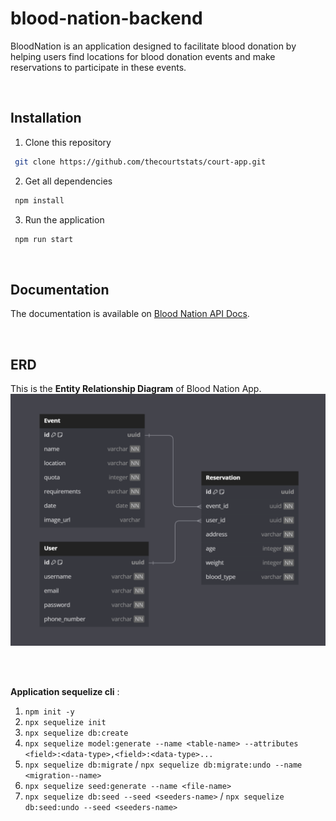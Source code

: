 # blood-nation-backend
BloodNation is an application designed to facilitate blood donation by helping users find locations for blood donation events and make reservations to participate in these events.

</br>

## Installation
1. Clone this repository
```bash
 git clone https://github.com/thecourtstats/court-app.git
```

2. Get all dependencies
```bash
 npm install
```

3. Run the application
```bash
 npm run start
```

</br>

## Documentation
The documentation is available on [Blood Nation API Docs](https://documenter.getpostman.com/view/31622292/2sA35LVfHq).

</br>

## ERD
This is the **Entity Relationship Diagram** of Blood Nation App.
<img src="ERD.png" width="600" />

</br>
</br>

**Application sequelize cli** :
1. `npm init -y`
2. `npx sequelize init`
3. `npx sequelize db:create`
4. `npx sequelize model:generate --name <table-name> --attributes <field>:<data-type>,<field>:<data-type>...`
5. `npx sequelize db:migrate`
/ `npx sequelize db:migrate:undo --name <migration--name>`
6. `npx sequelize seed:generate --name <file-name>`
7. `npx sequelize db:seed --seed <seeders-name>`
/ `npx sequelize db:seed:undo --seed <seeders-name>`